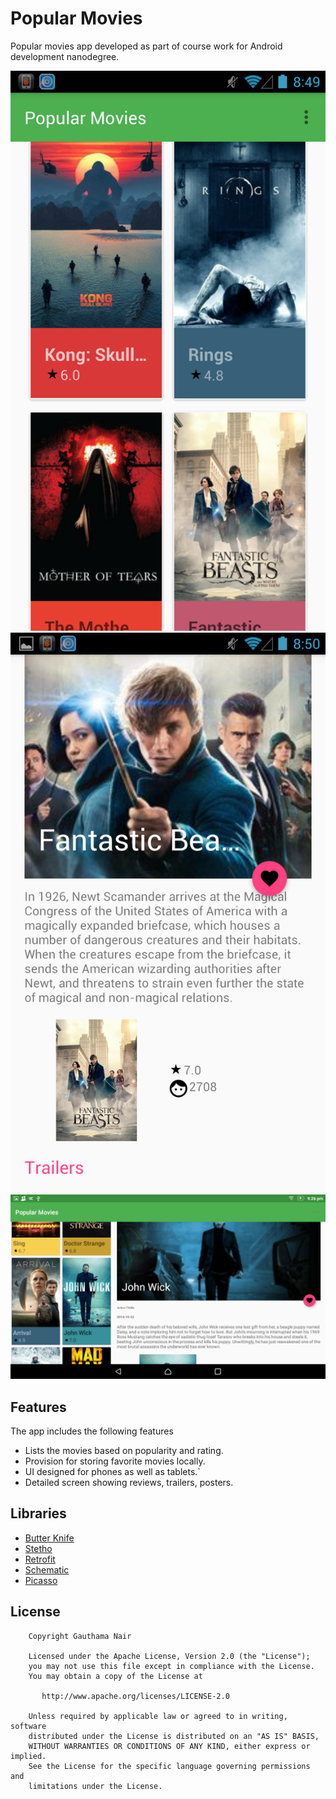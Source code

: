 # Popular Movies
Popular movies app developed as part of course work for Android development nanodegree.

![](https://github.com/Gauthamas/PopularMovies/blob/master/images/pop_pho.png)
![](https://github.com/Gauthamas/PopularMovies/blob/master/images/pop_pho1.png)
![](https://github.com/Gauthamas/PopularMovies/blob/master/images/pop_tab1.png)

## Features 

The app includes the following features
* Lists the movies based on popularity and rating.
* Provision for storing favorite movies locally.
* UI designed for phones as well as tablets.`
* Detailed screen showing reviews, trailers, posters.

## Libraries
- [Butter Knife](https://github.com/JakeWharton/butterknife) 
- [Stetho](https://github.com/facebook/stetho) 
- [Retrofit](https://github.com/square/retrofit)
- [Schematic](https://github.com/SimonVT/schematic)
- [Picasso](https://github.com/square/picasso)

## License

```
    Copyright Gauthama Nair

    Licensed under the Apache License, Version 2.0 (the "License");
    you may not use this file except in compliance with the License.
    You may obtain a copy of the License at

       http://www.apache.org/licenses/LICENSE-2.0

    Unless required by applicable law or agreed to in writing, software
    distributed under the License is distributed on an "AS IS" BASIS,
    WITHOUT WARRANTIES OR CONDITIONS OF ANY KIND, either express or implied.
    See the License for the specific language governing permissions and
    limitations under the License.




